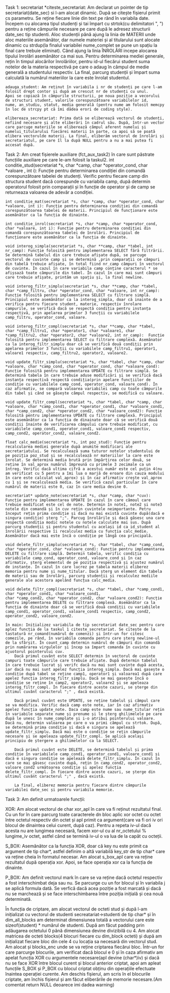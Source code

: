 Task 1:
    secretariat *citeste_secretariat: Am declarat un pointer de tip secretariat(date_sec) si l-am alocat dinamic. După se citește fișierul primit cs parametru. Se reține fiecare linie din text pe rând în variabila date. Începem cu alocarea tipul studenți și tai împart cu strtok(cu delimitatori ", ") pentru a reține câmpurile necesare pe care după le adresez structurii date_sec tip studenti. Aloc studenții până ajung la linia de MATERII unde aloc materiile asemănător, dar numele materiei și al titularului sunt alocate dinamic cu strdup(la finalul variabilei nume_complet se pune un spațiu la final care trebuie eliminat). Când ajung la linia ÎNROLĂRI incepe alocarea tipului înrolări asemănător ca mai sus. Pentru determinarea mediei generale, rețin în timpul alocărilor înrolăriilor, pentru id-ul fiecărui student suma notelor de la materia respectivă pe care o adaug în câmpul de medie generală a studentului respectiv. La final, parcurg studenții și împart suma calculată la numărul materiilor la care este înrolat studentul.
 
    adauga_student: Am reținut în variabila i nr de studenți pe care l-am folosit drept contor și după am crescut nr de studenți cu unul.    Apoi se copiază în câmpurile structurii, pe noua poziție a vecorului de structuri student, valorile corespunzătoare variabilelor id,     nume, an_studiu, statut, media generală (pentru nume am folosit memcpy în loc de strcpy pt că îmi dădea erori de coding style).
    
    elibereaza_secretariat: Prima dată se eliberează vectorul de studenți, nefiind necesare și alte eliberări în cadrul său. După, într-un vector care parcuge materiile se eliberează câmpul aferent numelui și numelui_titularului fiecărei materii în parte, ca apoi să se poată elibera vectorulde materii. La final, eliberăm vectorul de înrolări și secretariatul, pe care îl la după NULL pentru a nu a mai putea fi accesat după. 

Task 2: Am creat fișierele auxiliare (fct_aux_task2) în care sunt păstrate funcțiile auxiliare pe care le-am folosit la taskul2.
    int conditie_stud(secretariat *s, char *camp, char *operator_cond, char *valoare , int i): Funcție pentru determinarea condiției din comandă corespunzătoare tabelei de studenți. Verific pentru fiecare camp din structura student dacă corespunde cu variabila camp, după determin operatorul folosit prin comparații și în funcție de operator și de camp se returneaza valoarea de adevăr a condiției.

    int conditie_mat(secretariat *s, char *camp, char *operator_cond, char *valoare, int i): Funcție pentru determinarea condiției din comandă corespunzătoarea tabelei de materii. Principiul de funcționare este asemănător ca la funcția de dinainte.

    int conditie_inrol(secretariat *s, char *camp, char *operator_cond, char *valoare, int i): Funcție pentru determinarea condiției din comandă corespunzătoarea tabelei de înrolări. Principiul de funcționare este asemănător ca la funcția de dinainte.

    void interog_simpla(secretariat *s, char **camp, char *tabel, int nr_camp): Funcție folosită pentru implementarea SELECT fără filtrării. Se determină tabelul din care trebuie afișate după, se parcuge vectorul de cuvinte camp și se determină ,prin comparații ce câmpuri din tabelă trebuie afișate, în total fiind nr_camp câmpuri în vectorul de cuvinte. În cazul în care variabila camp conține caracterul * se afișsază toate câmpurile din tabel. În cazul în care mai sunt câmpuri care trebuie afișate, printăm un spațiu și, la final newline.

    void interog_filtr_simplu(secretariat *s, char **camp, char *tabel, char *camp_filtru, char *operator_cond, char *valoare, int nr_camp): Funcție folosită pentru implementarea SELECT cu filtrare simplă. Principiul este asemănător ca la interog_simpla, doar că inainte de a verifica pentru fiecare student, materie, respectiv înrolare campurile, se verifică dacă se respectă condiția pentru instanța respectivă, prin apelarea primelor 3 funcții cu variabilele camp_filtru, operator_cond, valoare.

    void interog_filtr_compl(secretariat *s, char **camp, char *tabel, char *camp_filtru1, char *operator1, char *valoare1, char *camp_filtru2, char *operator2, char *valoare2, int nr_camp):  Funcție folosită pentru implementarea SELECT cu filtrare complexă. Asemănator ca la interog_filtr_simplu doar că se verifică două condiții prin apelarea primelor 3 funcții cu variabilele camp_filtru1, operator1, valoare1 respectiv, camp_filtru2, operator2, valoare2.

    void update_filtr_simplu(secretariat *s, char *tabel, char *camp, char *valoare, char *camp_cond, char *operator_cond, char *valoare_cond): Funcție folosită pentru implementarea UPDATE cu filtrare simplă. Se determină tabela în care trebuie aduse modificări și se verifică dacă instanța respectivă respectă condiția(prin apelare funcțiilor de condiție cu variabilele camp_cond, operator_cond, valoare_cond). În caz afirmativ, se compară valoarea variabilei camp cu toate câmpurile din tabel și când se găsește câmpul respectiv, se modifică cu valoare.

    void update_filtr_compl(secretariat *s, char *tabel, char *camp, char *valoare, char *camp_cond1, char *operator_cond1, char *valoare_cond1, char *camp_cond2, char *operator_cond2, char *valoare_cond2): Funcție folosită pentru implementarea UPDATE cu filtrare complexă. Principiul este asemănător ca la funcția de dinainate doar că se verifică două condiții înainte de verificarea câmpului care trebuie modificat, cu variabilele camp_cond1, operator_cond1, valoare_cond1 respectiv, camp_cond2, operator_cond2, valoare_cond2.

    float calc_medie(secretariat *s, int poz_stud): Funcție pentru recalcularea mediei generale după anumite modificari ale secretariatului. Se recalculează suma tuturor notelor studentului de pe poziția poz_stud și se recalculează nr materiilor la care este înrolat. Se determină media brută prin împărțirea celor două, se reține în val_aprox numărul împreună cu primele 3 zecimale ca un întreg. Verific dacă ultima cifră a acestui număr este cel puțin 4(nu am verificat cu 5 pentru a îmi lua o marjă de eroare din cauza modului în care este calculat val_aprox) și în caz afirmativ crește val_aprox cu 1 și se recalculează media. Se verifică cazul particular în care numărul de materii este 0, caz în care media devine 0.

    secretariat* update_note(secretariat *s, char *camp, char *cuv): Funcție pentru implementarea UPDATE în cazul în care câmoul care trebuie modificat este cel de note. Determin în note1, note2 și note3 notele din comandă și în cuv rețin cuvintele neimportante. Petru început rețin prima condiție și dacă nu mai există cuvinte după(dacă e singura condiție) șterg ";". Parcug înrolările și dacă găsesc una care respectă condiția modic notele cu notele calculate mai sus. După parcurg studenții și pentru studentul cu același id ca id_student al înrolării respective îi recalculez media cu funcția calc_medie. Asemănător dacă mai este încă o condiție pe lângă cea principală.

    void delete_filtr_simplu(secretariat *s, char *tabel, char *camp_cond, char *operator_cond, char *valoare_cond): Funcție pentru implementarea DELETE cu filtrare simplă. Determin tabela, verific condiția cu variabilele camp_cond, operator_cond, valoare_cond și în caz afirmativ, șterg elementul de pe poziția respectivă și ajustez numărul de instanțe. În cazul în care lucrez pe tabela materii eliberez memoria pentru nume și nume_titular. Dacă șterg un element din tabela de materii sau de înrolări, parcurg studenții și recalculez mediile generale ale acestora apelând funcțua calc_media. 

    void delete_filtr_compl(secretariat *s, char *tabel, char *camp_cond1, char *operator_cond1, char *valoare_cond1,
    char *camp_cond2, char *operator_cond2, char *valoare_cond2): Funcție pentru implementarea DELETE cu filtrare complexă. Asemănător ca la funcția de dinainte doar că se verifică două condiții cu variabilele camp_cond1, operator_cond1, valoare_cond1 respectiv, camp_cond2, operator_cond2, valoare_cond2.

    în main: Inițializez variabila de tip secretariat date_sec pentru care aplez funcția de la taskul 1 citeste_secretariat. Se citește de la tastatură nr_comand(numărul de comenzi) și într-un for citesc comezile, pe rând, în variabila comanda pentru care șterg newline-ul de la sfârșit. În count_camp determin numărul de câmpuri din comandă prin numărarea virgulelor și încep sa împart comanda în cuvinte cu ajuotorul pointerului cuv. 
        Dacă primul cuvânt este SELECT determin în vectorul de cuvinte campuri toate câmpurile care trebuie afișate. După determin tabelul  în care trebuie lucrat și verifc dacă nu mai sunt cuvinte după acesta, iar dacă nu mai sunt apelez funcția interog_simpla. Dacă mai gasește o condiție după tabel se reține camp1, operator1 și valoarea1 după care apelez funcția interog_filtr_simplu. Dacă se mai gasește încă o condiție se reține în camp2, operator2, valoare2 și se apeleaza interog_filtr_compl. În fiecare dintre aceste cazuri, se șterge din ultimul cuvânt caracterul ";" , dacă există.

        Dacă primul cuvânt este UPDATE, se reține tabelul și câmpul care se va modifica. Verific dacă camp este note, iar în caz afirmativ apelez funcția update_note. Daca camp este nume sau nume_titular rețin în variabile separate nume și prenume și le șterg ghilimelele pe care după le unesc în nume_complate și i-o atribui pointerului valoare. Dacă nu, determin valoarea pe care o va primi câmpul cu strtok. După, se determină prima condiție și dacă e singura se apelează update_filtr_simplu. Dacă mai este o condiție se rețin câmpurile necesare și se apeleaza update_filtr_compl. Se aplică același principiu de ștergere a ghilimelelor ca la SELECT.

        Dacă primul cuvânt este DELETE, se determină tabelul și prima condiție în variabilele camp_cond1, operator_cond1, valoare_cond1 și dacă e singura condiție se apelează delete_filtr_simplu. În cazul în care se mai găsesc cuvinte după, rețin în camp_cond2, operator_cond2, valoare_cond2 următoarea condiție și apelez funcția delete_filtr_compl. În fiecare dintre aceste cazuri, se șterge din ultimul cuvânt caracterul ";" , dacă există.

        La final, eliberez memoria pentru fiecare dintre câmpurile variabilei date_sec și pentru variabila memorie.
Task 3: Am definit urmatoarele funcții:

XOR: Am alocat vectorul de char xor_apl în care va fi reținut rezultatul final. Cu un for în care parcurg toate caracterele dn bloc aplic xor octet cu octet între octetul respectiv din octet și apl primit ca argument(care va fi ori iv ori blocul de dinaintea celui curent, după caz). Pentru a repeta iv-ul dacă acesta nu are lungimea necesară, facem xor-ul cu al nr_octetului % lungime_iv octet, astfel când se termină iv-ul o va lua de la capăt cu octeții.

S_BOX: Asemănător ca la funcția XOR, doar că key nu este primit ca argument de tip char*, astfel definim o altă variabilă key_str de tip char* care va reține cheia în formatul necesar. Am alocat s_box_apl care va reține rezultatul după operația xor. Apoi, se face operația xor ca la funcția de dinainte.

P_BOX: Am definit vectorul mark în care se va reține dacă octetul respectiv a fost interschimbat deja sau nu. Se parcurge cu un for blocul și în variabila j se aplică formula dată. Se verfică dacă acea poziție a fost marcată și dacă nu se marchează și se face interschimbarea între poziția inițială și cea nouă determinată.

În funcția de criptare, am alocat vectorul de octeti stud și după l-am inițializat cu vectorul de studenti secreatariat->studenti de tip char* și în dim_all_blocks am determinat dimensiunea totală a vectorului care este sizeof(student) * numărul de studenti. După am făcut padding prin adăugarea octetului 0 până dimensiunea devine divizibilă cu 4. Am alocat matricea de octeti blocks(4 blocuri fiecare cu dim_block octeti) și după am inițializat fiecare bloc din cele 4 cu locația sa necesară din vectorul stud. Am alocat și blocks_enc unde se va reține criptarea fiecărui bloc. Într-un for care parcurge blocurile, am verificat dacă blocul e 0 și în caza afirmativ am apelat funcția XOR cu argumentele necesare(apl devine (char*)iv) și dacă nu se face XOR între blocul curent și blocul anterior criptat, apoi am apleat funcțile S_BOX și P_BOX cu blocul criptat obținu din operațiile efectuate înaintea operației curente. Am deschis fișierul, am scris în el blocurile criptate, am închis fișierul și am făcut eliberările de memorie necesare.(Am comentat return NULL deoarece imi dadea warning)

